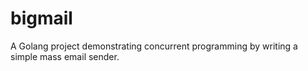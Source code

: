 # bigmail
A Golang project demonstrating concurrent programming by writing a simple mass email sender.
